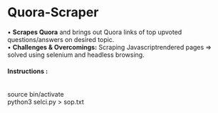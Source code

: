 # Quora-Scraper

• <b>Scrapes Quora</b> and brings out Quora links of top upvoted questions/answers on desired topic. <br>
• <b>Challenges & Overcomings:</b> Scraping Javascriptrendered pages => solved using selenium and headless browsing.

<h4>Instructions :</h4>
<br>
source bin/activate
<br>
python3 selci.py > sop.txt
